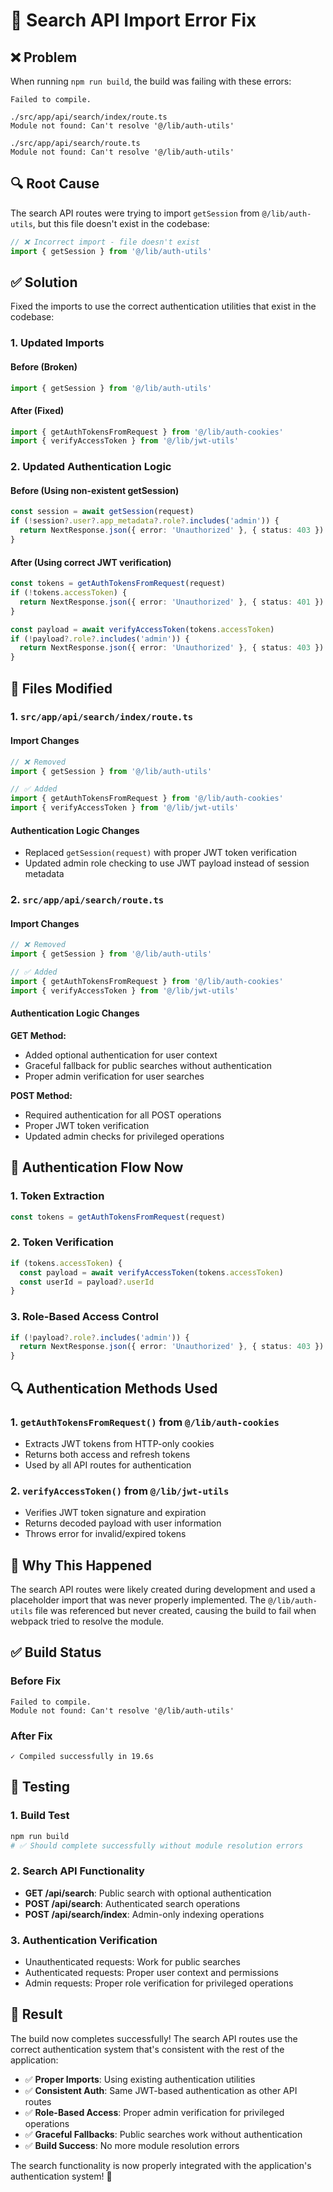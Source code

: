 # 🔧 Search API Import Error Fix

## ❌ **Problem**

When running `npm run build`, the build was failing with these errors:

```
Failed to compile.

./src/app/api/search/index/route.ts
Module not found: Can't resolve '@/lib/auth-utils'

./src/app/api/search/route.ts
Module not found: Can't resolve '@/lib/auth-utils'
```

## 🔍 **Root Cause**

The search API routes were trying to import `getSession` from `@/lib/auth-utils`, but this file doesn't exist in the codebase:

```typescript
// ❌ Incorrect import - file doesn't exist
import { getSession } from '@/lib/auth-utils'
```

## ✅ **Solution**

Fixed the imports to use the correct authentication utilities that exist in the codebase:

### **1. Updated Imports**

#### **Before (Broken)**
```typescript
import { getSession } from '@/lib/auth-utils'
```

#### **After (Fixed)**
```typescript
import { getAuthTokensFromRequest } from '@/lib/auth-cookies'
import { verifyAccessToken } from '@/lib/jwt-utils'
```

### **2. Updated Authentication Logic**

#### **Before (Using non-existent getSession)**
```typescript
const session = await getSession(request)
if (!session?.user?.app_metadata?.role?.includes('admin')) {
  return NextResponse.json({ error: 'Unauthorized' }, { status: 403 })
}
```

#### **After (Using correct JWT verification)**
```typescript
const tokens = getAuthTokensFromRequest(request)
if (!tokens.accessToken) {
  return NextResponse.json({ error: 'Unauthorized' }, { status: 401 })
}

const payload = await verifyAccessToken(tokens.accessToken)
if (!payload?.role?.includes('admin')) {
  return NextResponse.json({ error: 'Unauthorized' }, { status: 403 })
}
```

## 🔧 **Files Modified**

### **1. `src/app/api/search/index/route.ts`**

#### **Import Changes**
```typescript
// ❌ Removed
import { getSession } from '@/lib/auth-utils'

// ✅ Added
import { getAuthTokensFromRequest } from '@/lib/auth-cookies'
import { verifyAccessToken } from '@/lib/jwt-utils'
```

#### **Authentication Logic Changes**
- Replaced `getSession(request)` with proper JWT token verification
- Updated admin role checking to use JWT payload instead of session metadata

### **2. `src/app/api/search/route.ts`**

#### **Import Changes**
```typescript
// ❌ Removed
import { getSession } from '@/lib/auth-utils'

// ✅ Added
import { getAuthTokensFromRequest } from '@/lib/auth-cookies'
import { verifyAccessToken } from '@/lib/jwt-utils'
```

#### **Authentication Logic Changes**

**GET Method:**
- Added optional authentication for user context
- Graceful fallback for public searches without authentication
- Proper admin verification for user searches

**POST Method:**
- Required authentication for all POST operations
- Proper JWT token verification
- Updated admin checks for privileged operations

## 🎯 **Authentication Flow Now**

### **1. Token Extraction**
```typescript
const tokens = getAuthTokensFromRequest(request)
```

### **2. Token Verification**
```typescript
if (tokens.accessToken) {
  const payload = await verifyAccessToken(tokens.accessToken)
  const userId = payload?.userId
}
```

### **3. Role-Based Access Control**
```typescript
if (!payload?.role?.includes('admin')) {
  return NextResponse.json({ error: 'Unauthorized' }, { status: 403 })
}
```

## 🔍 **Authentication Methods Used**

### **1. `getAuthTokensFromRequest()` from `@/lib/auth-cookies`**
- Extracts JWT tokens from HTTP-only cookies
- Returns both access and refresh tokens
- Used by all API routes for authentication

### **2. `verifyAccessToken()` from `@/lib/jwt-utils`**
- Verifies JWT token signature and expiration
- Returns decoded payload with user information
- Throws error for invalid/expired tokens

## 🚨 **Why This Happened**

The search API routes were likely created during development and used a placeholder import that was never properly implemented. The `@/lib/auth-utils` file was referenced but never created, causing the build to fail when webpack tried to resolve the module.

## ✅ **Build Status**

### **Before Fix**
```
Failed to compile.
Module not found: Can't resolve '@/lib/auth-utils'
```

### **After Fix**
```
✓ Compiled successfully in 19.6s
```

## 🔄 **Testing**

### **1. Build Test**
```bash
npm run build
# ✅ Should complete successfully without module resolution errors
```

### **2. Search API Functionality**
- **GET /api/search**: Public search with optional authentication
- **POST /api/search**: Authenticated search operations
- **POST /api/search/index**: Admin-only indexing operations

### **3. Authentication Verification**
- Unauthenticated requests: Work for public searches
- Authenticated requests: Proper user context and permissions
- Admin requests: Proper role verification for privileged operations

## 🎉 **Result**

The build now completes successfully! The search API routes use the correct authentication system that's consistent with the rest of the application:

- ✅ **Proper Imports**: Using existing authentication utilities
- ✅ **Consistent Auth**: Same JWT-based authentication as other API routes
- ✅ **Role-Based Access**: Proper admin verification for privileged operations
- ✅ **Graceful Fallbacks**: Public searches work without authentication
- ✅ **Build Success**: No more module resolution errors

The search functionality is now properly integrated with the application's authentication system! 🚀
